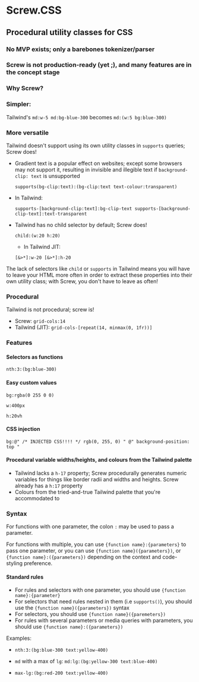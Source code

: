 # Screw.CSS

## Procedural utility classes for CSS

### No MVP exists; only a barebones tokenizer/parser

### Screw is not production-ready (yet ;), and many features are in the concept stage

### Why Screw?

### Simpler:

Tailwind's `md:w-5 md:bg-blue-300` becomes `md:(w:5 bg:blue-300)`

### More versatile

Tailwind doesn't support using its own utility classes in `supports` queries; Screw does!

- Gradient text is a popular effect on websites; except some browsers may not support it,
  resulting in invisible and illegible text if `background-clip: text` is unsupported

  `supports(bg-clip:text):(bg-clip:text text-colour:transparent)`

- In Tailwind:

  `supports-[background-clip:text]:bg-clip-text supports-[background-clip-text]:text-transparent`

- Tailwind has no child selector by default; Screw does!

  `child:(w:20 h:20)`
  
  - In Tailwind JIT:
  
  `[&>*]:w-20 [&>*]:h-20`

The lack of selectors like `child` or `supports` in Tailwind means you will have to leave your HTML more often
in order to extract these properties into their own utility class; with Screw, you don't have to leave as often!

### Procedural

Tailwind is not procedural; screw is!

- Screw: `grid-cols:14`
- Tailwind (JIT): `grid-cols-[repeat(14, minmax(0, 1fr))]`

### Features

#### Selectors as functions

`nth:3:(bg:blue-300)`

#### Easy custom values

`bg:rgba(0 255 0 0)`

`w:400px`

`h:20vh`

#### CSS injection

`bg:@" /* INJECTED CSS!!!! */ rgb(0, 255, 0) " @" background-position: top "`

#### Procedural variable widths/heights, and colours from the Tailwind palette

- Tailwind lacks a `h-17` property; Screw procedurally generates numeric variables for things like
  border radii and widths and heights. Screw already has a `h:17` property
- Colours from the tried-and-true Tailwind palette that you're accommodated to

### Syntax

For functions with one parameter, the colon `:` may be used to pass a parameter.

For functions with multiple, you can use `{function name}:{parameters}` to pass one parameter,
or you can use `{function name}({parameters})`, or `{function name}:({parameters})` depending on the context
and code-styling preference.

#### Standard rules

- For rules and selectors with one parameter, you should use `{function name}:{parameter}`
- For selectors that need rules nested in them (i.e `supports()`), you should use the `{function name}({parameters})`
  syntax
- For selectors, you should use `{function name}({paremeters})`
- For rules with several parameters or media queries with parameters, you should use `{function name}:({parameters})`

Examples:

- `nth:3:(bg:blue-300 text:yellow-400)`

- `md` with a max of `lg`: `md:lg:(bg:yellow-300 text:blue-400)`

- `max-lg:(bg:red-200 text:yellow-400)`
